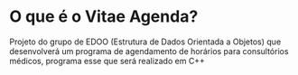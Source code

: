 # O que é o Vitae Agenda?
Projeto do grupo de EDOO (Estrutura de Dados Orientada a Objetos) que desenvolverá um programa de agendamento de horários para consultórios médicos, programa esse que será realizado em C++


